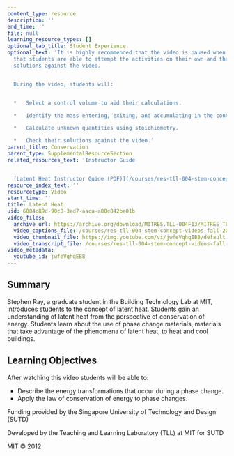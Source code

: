 ```yaml
---
content_type: resource
description: ''
end_time: ''
file: null
learning_resource_types: []
optional_tab_title: Student Experience
optional_text: 'It is highly recommended that the video is paused when prompted so
  that students are able to attempt the activities on their own and then check their
  solutions against the video.


  During the video, students will:


  *   Select a control volume to aid their calculations.

  *   Identify the mass entering, exiting, and accumulating in the control volume.

  *   Calculate unknown quantities using stoichiometry.

  *   Check their solutions against the video.'
parent_title: Conservation
parent_type: SupplementalResourceSection
related_resources_text: 'Instructor Guide


  [Latent Heat Instructor Guide (PDF)](/courses/res-tll-004-stem-concept-videos-fall-2013/resources/mitres_tll-004f13_latnt_ig)'
resource_index_text: ''
resourcetype: Video
start_time: ''
title: Latent Heat
uid: 6084c89d-90c8-3ed7-aaca-a80c842be81b
video_files:
  archive_url: https://archive.org/download/MITRES.TLL-004F13/MITRES_TLL-004F13_latent_heat_300k.mp4
  video_captions_file: /courses/res-tll-004-stem-concept-videos-fall-2013/7583dc5dc1d654d0b686e10b9e17bfbd_jwfeVqhqEB8.vtt
  video_thumbnail_file: https://img.youtube.com/vi/jwfeVqhqEB8/default.jpg
  video_transcript_file: /courses/res-tll-004-stem-concept-videos-fall-2013/51c6c84d64d5b98abbd07850d6bf896c_jwfeVqhqEB8.pdf
video_metadata:
  youtube_id: jwfeVqhqEB8
---
```


Summary
-------

Stephen Ray, a graduate student in the Building Technology Lab at MIT, introduces students to the concept of latent heat. Students gain an understanding of latent heat from the perspective of conservation of energy. Students learn about the use of phase change materials, materials that take advantage of the phenomena of latent heat, to heat and cool buildings.

Learning Objectives
-------------------

After watching this video students will be able to:

*   Describe the energy transformations that occur during a phase change.
*   Apply the law of conservation of energy to phase changes.

Funding provided by the Singapore University of Technology and Design (SUTD)

Developed by the Teaching and Learning Laboratory (TLL) at MIT for SUTD

MIT © 2012



